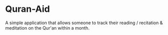 Quran-Aid
=========

A simple application that allows someone to track their reading / recitation &amp; meditation on the Qur'an within a month.

